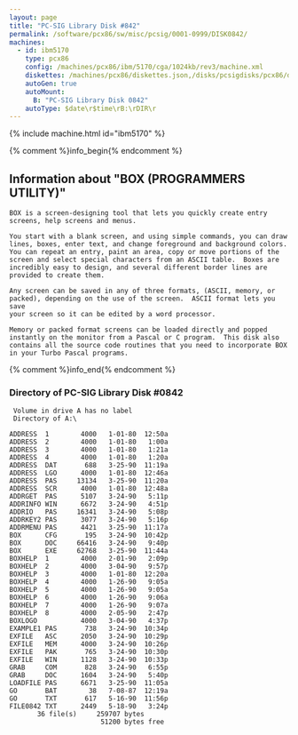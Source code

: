 ```yaml
---
layout: page
title: "PC-SIG Library Disk #842"
permalink: /software/pcx86/sw/misc/pcsig/0001-0999/DISK0842/
machines:
  - id: ibm5170
    type: pcx86
    config: /machines/pcx86/ibm/5170/cga/1024kb/rev3/machine.xml
    diskettes: /machines/pcx86/diskettes.json,/disks/pcsigdisks/pcx86/diskettes.json
    autoGen: true
    autoMount:
      B: "PC-SIG Library Disk 0842"
    autoType: $date\r$time\rB:\rDIR\r
---
```


{% include machine.html id="ibm5170" %}

{% comment %}info_begin{% endcomment %}

## Information about "BOX (PROGRAMMERS UTILITY)"

    BOX is a screen-designing tool that lets you quickly create entry
    screens, help screens and menus.
    
    You start with a blank screen, and using simple commands, you can draw
    lines, boxes, enter text, and change foreground and background colors.
    You can repeat an entry, paint an area, copy or move portions of the
    screen and select special characters from an ASCII table.  Boxes are
    incredibly easy to design, and several different border lines are
    provided to create them.
    
    Any screen can be saved in any of three formats, (ASCII, memory, or
    packed), depending on the use of the screen.  ASCII format lets you save
    your screen so it can be edited by a word processor.
    
    Memory or packed format screens can be loaded directly and popped
    instantly on the monitor from a Pascal or C program.  This disk also
    contains all the source code routines that you need to incorporate BOX
    in your Turbo Pascal programs.
{% comment %}info_end{% endcomment %}


### Directory of PC-SIG Library Disk #0842

     Volume in drive A has no label
     Directory of A:\

    ADDRESS  1        4000   1-01-80  12:50a
    ADDRESS  2        4000   1-01-80   1:00a
    ADDRESS  3        4000   1-01-80   1:21a
    ADDRESS  4        4000   1-01-80   1:20a
    ADDRESS  DAT       688   3-25-90  11:19a
    ADDRESS  LGO      4000   1-01-80  12:46a
    ADDRESS  PAS     13134   3-25-90  11:20a
    ADDRESS  SCR      4000   1-01-80  12:48a
    ADDRGET  PAS      5107   3-24-90   5:11p
    ADDRINFO WIN      6672   3-24-90   4:51p
    ADDRIO   PAS     16341   3-24-90   5:08p
    ADDRKEY2 PAS      3077   3-24-90   5:16p
    ADDRMENU PAS      4421   3-25-90  11:17a
    BOX      CFG       195   3-24-90  10:42p
    BOX      DOC     66416   3-24-90   9:40p
    BOX      EXE     62768   3-25-90  11:44a
    BOXHELP  1        4000   2-01-90   2:09p
    BOXHELP  2        4000   3-04-90   9:57p
    BOXHELP  3        4000   1-01-80  12:20a
    BOXHELP  4        4000   1-26-90   9:05a
    BOXHELP  5        4000   1-26-90   9:05a
    BOXHELP  6        4000   1-26-90   9:06a
    BOXHELP  7        4000   1-26-90   9:07a
    BOXHELP  8        4000   2-05-90   2:47p
    BOXLOGO           4000   3-04-90   4:37p
    EXAMPLE1 PAS       738   3-24-90  10:34p
    EXFILE   ASC      2050   3-24-90  10:29p
    EXFILE   MEM      4000   3-24-90  10:26p
    EXFILE   PAK       765   3-24-90  10:30p
    EXFILE   WIN      1128   3-24-90  10:33p
    GRAB     COM       828   3-24-90   6:55p
    GRAB     DOC      1604   3-24-90   5:40p
    LOADFILE PAS      6671   3-25-90  11:05a
    GO       BAT        38   7-08-87  12:19a
    GO       TXT       617   5-16-90  11:56p
    FILE0842 TXT      2449   5-18-90   3:24p
           36 file(s)     259707 bytes
                           51200 bytes free
